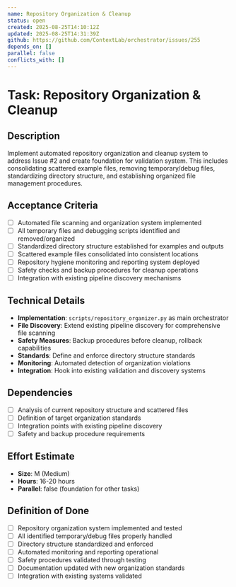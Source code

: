 ```yaml
---
name: Repository Organization & Cleanup
status: open
created: 2025-08-25T14:10:12Z
updated: 2025-08-25T14:31:39Z
github: https://github.com/ContextLab/orchestrator/issues/255
depends_on: []
parallel: false
conflicts_with: []
---
```


# Task: Repository Organization & Cleanup

## Description
Implement automated repository organization and cleanup system to address Issue #2 and create foundation for validation system. This includes consolidating scattered example files, removing temporary/debug files, standardizing directory structure, and establishing organized file management procedures.

## Acceptance Criteria
- [ ] Automated file scanning and organization system implemented
- [ ] All temporary files and debugging scripts identified and removed/organized
- [ ] Standardized directory structure established for examples and outputs
- [ ] Scattered example files consolidated into consistent locations
- [ ] Repository hygiene monitoring and reporting system deployed
- [ ] Safety checks and backup procedures for cleanup operations
- [ ] Integration with existing pipeline discovery mechanisms

## Technical Details
- **Implementation**: `scripts/repository_organizer.py` as main orchestrator
- **File Discovery**: Extend existing pipeline discovery for comprehensive file scanning
- **Safety Measures**: Backup procedures before cleanup, rollback capabilities
- **Standards**: Define and enforce directory structure standards
- **Monitoring**: Automated detection of organization violations
- **Integration**: Hook into existing validation and discovery systems

## Dependencies
- [ ] Analysis of current repository structure and scattered files
- [ ] Definition of target organization standards
- [ ] Integration points with existing pipeline discovery
- [ ] Safety and backup procedure requirements

## Effort Estimate
- **Size**: M (Medium)
- **Hours**: 16-20 hours
- **Parallel**: false (foundation for other tasks)

## Definition of Done
- [ ] Repository organization system implemented and tested
- [ ] All identified temporary/debug files properly handled
- [ ] Directory structure standardized and enforced
- [ ] Automated monitoring and reporting operational
- [ ] Safety procedures validated through testing
- [ ] Documentation updated with new organization standards
- [ ] Integration with existing systems validated
